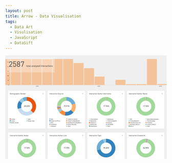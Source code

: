 ```yaml
---
layout: post
title: Arrow - Data Visualisation
tags:
  - Data Art
  - Visulisation
  - JavaScript
  - DataSift
---
```


<img src="/images/posts/arrow.png" class="last" />